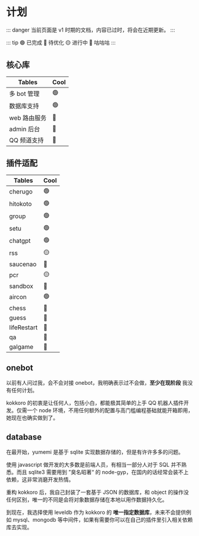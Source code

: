 # 计划

::: danger
当前页面是 v1 时期的文档，内容已过时，将会在近期更新。
:::

::: tip
🟢 已完成 🔵 待优化 🟡 进行中 🔴 咕咕咕
:::

## 核心库

| Tables       | Cool |
| ------------ | ---- |
| 多 bot 管理  | 🟢   |
| 数据库支持   | 🟢   |
| web 路由服务 | 🔵   |
| admin 后台   | 🔵   |
| QQ 频道支持  | 🔴   |

## 插件适配

| Tables      | Cool |
| ----------- | ---- |
| cherugo     | 🟢   |
| hitokoto    | 🟢   |
| group       | 🟢   |
| setu        | 🟢   |
| chatgpt     | 🟢   |
| rss         | 🟡   |
| saucenao    | 🔵   |
| pcr         | 🟡   |
| sandbox     | 🔴   |
| aircon      | 🟢   |
| chess       | 🔴   |
| guess       | 🔴   |
| lifeRestart | 🔴   |
| qa          | 🔴   |
| galgame     | 🔴   |

## onebot

以前有人问过我，会不会对接 onebot，我明确表示过不会做，**至少在现阶段** 我没有任何计划。

kokkoro 的初衷是让任何人，包括小白，都能极其简单的上手 QQ 机器人插件开发。仅需一个 node 环境，不用任何额外的配置与高门槛编程基础就能开箱即用，她现在也确实做到了。

## database

在最开始，yumemi 是基于 sqlite 实现数据存储的，但是有许许多多的问题。

使用 javascript 做开发的大多数是前端人员，有相当一部分人对于 SQL 并不熟悉。而且 sqlite3 需要用到 ”臭名昭著“ 的 node-gyp，在国内的话经常会装不上依赖，这非常消磨开发热情。

重构 kokkoro 后，我自己封装了一套基于 JSON 的数据库，和 object 的操作没任何区别，唯一的不同是会将对象数据存储在本地以用作数据持久化。

到现在，我选择使用 leveldb 作为 kokkoro 的 **唯一指定数据库**，未来不会提供例如 mysql、mongodb 等中间件，如果有需要你可以在自己的插件里引入相关依赖库去实现。
